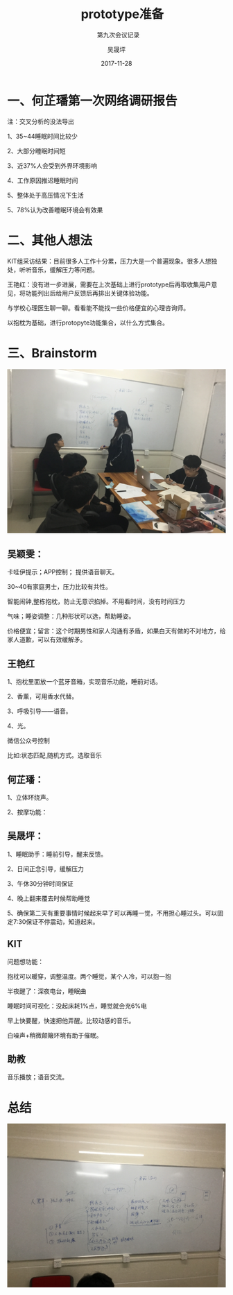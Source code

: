 ﻿---
layout:     post
title:     prototype准备
subtitle:   第九次会议记录
date:       2017-11-28
author:     吴晟坪
header-img: img/Meeting_Record_bg.jpg
catalog: true
tags:
    - Meeting
---

# 一、何芷璠第一次网络调研报告


注：交叉分析的没法导出


1、35~44睡眠时间比较少<br>

2、大部分睡眠时间短<br>

3、近37%人会受到外界环境影响<br>

4、工作原因推迟睡眠时间<br>

5、整体处于高压情况下生活<br>

5、78%认为改善睡眠环境会有效果<br>

# 二、其他人想法


KIT组采访结果：目前很多人工作十分累，压力大是一个普遍现象。很多人想独处，听听音乐，缓解压力等问题。<br>

王艳红：没有进一步进展，需要在上次基础上进行prototype后再取收集用户意见，将功能列出后给用户反馈后再排出关键体验功能。<br>

与学校心理医生聊一聊。看看能不能找一些价格便宜的心理咨询师。<br>

以抱枕为基础，进行protopyte功能集合，以什么方式集合。<br>

# 三、Brainstorm


![](https://github.com/Design-Thinking/Design-Thinking.github.io/blob/master/img/meeting_Record/9-1.JPG?raw=true)<br>


## 吴颖雯：

卡哇伊提示；APP控制； 提供语音聊天。<br>

30~40有家庭男士，压力比较有共性。<br>

智能闹钟,整栋抱枕，防止无意识掐掉。不用看时间，没有时间压力<br>

气味；睡姿调整：几种形状可以选，帮助睡姿。<br>

价格便宜；留言：这个时期男性和家人沟通有矛盾，如果白天有做的不对地方，给家人道歉，可以有效缓解矛。<br>

## 王艳红

1、抱枕里面放一个蓝牙音箱，实现音乐功能，睡前对话。<br>

2、香薰，可用香水代替。<br>

3、呼吸引导——语音。<br>

4、光。<br>

微信公众号控制<br>

比如:状态匹配,随机方式。选取音乐<br>

## 何芷璠：

1、立体环绕声。<br>

2、按摩功能：<br>

## 吴晟坪：

1、睡眠助手：睡前引导，醒来反馈。<br>

2、日间正念引导，缓解压力<br>

3、午休30分钟时间保证<br>

4、晚上翻来覆去时候帮助睡觉<br>

5、确保第二天有重要事情时候起来早了可以再睡一觉，不用担心睡过头。可以固定7:30保证不停震动，知道起来。<br>

## KIT

问题想功能：

抱枕可以暖穿，调整温度。两个睡觉，某个人冷，可以抱一抱<br>

半夜醒了：深夜电台，睡眠曲<br>

睡眠时间可视化：没起床耗1%点，睡觉就会充6%电<br>

早上快要醒，快速把他弄醒。比较动感的音乐。<br>

白噪声+稍微颠簸环境有助于催眠。<br>

## 助教

音乐播放；语音交流。<br>

# 总结

![](https://github.com/Design-Thinking/Design-Thinking.github.io/blob/master/img/meeting_Record/9-2.JPG?raw=true)<br>
